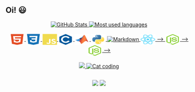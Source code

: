 ## Oi! 😃

<div align="center">
  <a href="https://github.com/GabrielBarthel">
  <img height="160em" alt="GitHub Stats" src="https://github-readme-stats-git-masterrstaa-rickstaa.vercel.app/api?username=GabrielBarthel&show_icons=true&theme=radical&include_all_commits=true&count_private=true">
  <img height="160em" alt="Most used languages" src="https://github-readme-stats-git-masterrstaa-rickstaa.vercel.app/api/top-langs/?username=GabrielBarthel&layout=compact&langs_count=8&theme=radical">
</div>

<div align="center"><br>
  <img align="center" alt="HTML" height="30" width="40" src="https://github.com/devicons/devicon/blob/master/icons/html5/html5-plain.svg">
  <img align="center" alt="CSS" height="30" width="40" src="https://github.com/devicons/devicon/blob/master/icons/css3/css3-plain.svg">
  <img align="center" alt="JS" height="30" width="40" src="https://github.com/devicons/devicon/blob/master/icons/javascript/javascript-plain.svg">
  <img align="center" alt="C" height="30" width="40" src="https://github.com/devicons/devicon/blob/master/icons/c/c-plain.svg">
  <img align="center" alt="MATLAB" height="30" width="40" src="https://github.com/devicons/devicon/blob/master/icons/matlab/matlab-original.svg">
  <img align="center" alt="Python" height="30" width="40" src="https://github.com/devicons/devicon/blob/master/icons/python/python-original.svg">
  <img align="center" alt="Markdown" height="20" width="50" src="https://github.com/GabrielBarthel/GabrielBarthel/blob/main/assets/markdown-white-filled.svg">
  <img align="center" alt="React" height="30" width="40" src="https://raw.githubusercontent.com/devicons/devicon/master/icons/react/react-original.svg"> -->
  <img align="center" alt="Node" height="30" width="40" src="https://github.com/devicons/devicon/blob/master/icons/nodejs/nodejs-original.svg"> -->
  <img align="center" alt="Node" height="30" width="40" src="https://github.com/devicons/devicon/blob/master/icons/nodejs/nodejs-original.svg"> -->
</div>
 
<br>
<div align="center">
  <img height="160em" src="https://github-readme-stats.vercel.app/api/wakatime?username=@GabrielBarthel&langs_count=8&theme=radical&layout=compact&range=all_time"> 
  <img height="160em" alt="Cat coding" src="https://media3.giphy.com/media/H1dxi6xdh4NGQCZSvz/giphy.gif">
</div>

##

<div align="center"> 
  <a href = "mailto:GabrielBarthel@gmail.com"><img src="https://img.shields.io/badge/Gmail-D14836?style=for-the-badge&logo=gmail&logoColor=white" target="_blank"></a>
  <a href="https://www.linkedin.com/in/GabrielBarthel/" target="_blank"><img src="https://img.shields.io/badge/-LinkedIn-%230077B5?style=for-the-badge&logo=linkedin&logoColor=white" target="_blank"></a>
</div>
